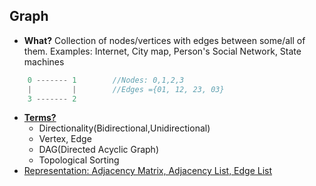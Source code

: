 ## Graph
- **What?** Collection of nodes/vertices with edges between some/all of them. Examples: Internet, City map, Person's Social Network, State machines
```c
    0 ------- 1        //Nodes: 0,1,2,3
    |         |        //Edges ={01, 12, 23, 03}
    3 ------- 2    
```
- **[Terms?](Terms.md)** 
  - Directionality(Bidirectional,Unidirectional)
  - Vertex, Edge
  - DAG(Directed Acyclic Graph)
  - Topological Sorting
- [Representation: Adjacency Matrix, Adjacency List, Edge List](creation-represention)
